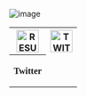 ![image](https://github.com/ishahriar94/ishahriar94/blob/master/Welcome%20to%20my%20github.gif)
<html>

<table>
<tr>
      <tr> 
  <th> <a href="https://drive.google.com/file/d/1tqQ1BkWOjzvJY26pAq7QABbnBga5_ylA/view?usp=sharing" target = "_blank" > <img alt="RESUME" title="RESUME" height="40" width="40" src="https://img.icons8.com/nolan/64/submit-resume.png"></a></th>
   <th> <a href="https://twitter.com/ishahriar94" target = "_blank" > <img alt="TWITTER" title="TWITTER" height="40" width="40" src="https://img.icons8.com/cute-clipart/64/000000/twitter.png"></a></th> 
      <tr>

<tr>        
<!-- <th> <p style="font-family:consolas;">Resume</p></th> -->
<th> <p style="font-family:consolas;">Twitter</p></th>
<tr>
           
<tr>
    


</table>
</html>
